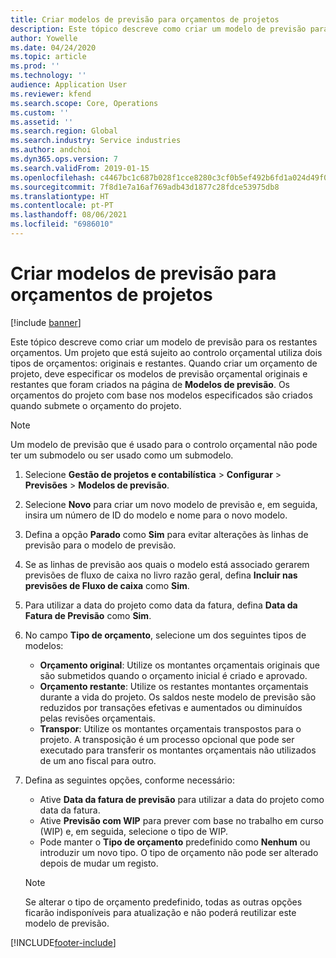```yaml
---
title: Criar modelos de previsão para orçamentos de projetos
description: Este tópico descreve como criar um modelo de previsão para os restantes orçamentos.
author: Yowelle
ms.date: 04/24/2020
ms.topic: article
ms.prod: ''
ms.technology: ''
audience: Application User
ms.reviewer: kfend
ms.search.scope: Core, Operations
ms.custom: ''
ms.assetid: ''
ms.search.region: Global
ms.search.industry: Service industries
ms.author: andchoi
ms.dyn365.ops.version: 7
ms.search.validFrom: 2019-01-15
ms.openlocfilehash: c4467bc1c687b028f1cce8280c3cf0b5ef492b6fd1a024d49f001ce5ff8a34cb
ms.sourcegitcommit: 7f8d1e7a16af769adb43d1877c28fdce53975db8
ms.translationtype: HT
ms.contentlocale: pt-PT
ms.lasthandoff: 08/06/2021
ms.locfileid: "6986010"
---
```

# <a name="create-forecast-models-for-project-budgets"></a>Criar modelos de previsão para orçamentos de projetos 

[!include [banner](../includes/banner.md)]

Este tópico descreve como criar um modelo de previsão para os restantes orçamentos. Um projeto que está sujeito ao controlo orçamental utiliza dois tipos de orçamentos: originais e restantes. Quando criar um orçamento de projeto, deve especificar os modelos de previsão orçamental originais e restantes que foram criados na página de **Modelos de previsão**. Os orçamentos do projeto com base nos modelos especificados são criados quando submete o orçamento do projeto.

> [!NOTE]
> Um modelo de previsão que é usado para o controlo orçamental não pode ter um submodelo ou ser usado como um submodelo.

1. Selecione **Gestão de projetos e contabilística** > **Configurar** > **Previsões**  > **Modelos de previsão**.
2. Selecione **Novo** para criar um novo modelo de previsão e, em seguida, insira um número de ID do modelo e nome para o novo modelo. 
3. Defina a opção **Parado** como **Sim** para evitar alterações às linhas de previsão para o modelo de previsão. 
4. Se as linhas de previsão aos quais o modelo está associado gerarem previsões de fluxo de caixa no livro razão geral, defina **Incluir nas previsões de Fluxo de caixa** como **Sim**. 
5. Para utilizar a data do projeto como data da fatura, defina **Data da Fatura de Previsão** como **Sim**. 
6. No campo **Tipo de orçamento**, selecione um dos seguintes tipos de modelos:

   - **Orçamento original**: Utilize os montantes orçamentais originais que são submetidos quando o orçamento inicial é criado e aprovado.
   - **Orçamento restante**: Utilize os restantes montantes orçamentais durante a vida do projeto. Os saldos neste modelo de previsão são reduzidos por transações efetivas e aumentados ou diminuídos pelas revisões orçamentais.
   - **Transpor**: Utilize os montantes orçamentais transpostos para o projeto. A transposição é um processo opcional que pode ser executado para transferir os montantes orçamentais não utilizados de um ano fiscal para outro.

7. Defina as seguintes opções, conforme necessário:

   - Ative **Data da fatura de previsão** para utilizar a data do projeto como data da fatura.
   - Ative **Previsão com WIP** para prever com base no trabalho em curso (WIP) e, em seguida, selecione o tipo de WIP. 
   - Pode manter o **Tipo de orçamento** predefinido como **Nenhum** ou introduzir um novo tipo. O tipo de orçamento não pode ser alterado depois de mudar um registo.     
    > [!NOTE]
    > Se alterar o tipo de orçamento predefinido, todas as outras opções ficarão indisponíveis para atualização e não poderá reutilizar este modelo de previsão. 
   


 



[!INCLUDE[footer-include](../includes/footer-banner.md)]